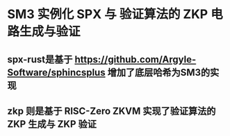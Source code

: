 # SM3 实例化 SPX 与 验证算法的 ZKP 电路生成与验证

## spx-rust是基于 https://github.com/Argyle-Software/sphincsplus 增加了底层哈希为SM3的实现

## zkp 则是基于 RISC-Zero ZKVM 实现了验证算法的 ZKP 生成与 ZKP 验证
